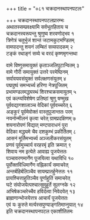 +++
title = "०८१ चक्रदानस्थापनपटलः"

+++
चक्रदानस्थापनपटलप्रारम्भः    
अथातस्सम्प्रवक्ष्यामि सर्वभूतहिताय च  
चक्रदानस्वरूपन्तु श्रुणुष्व शरवणोद्भव १  
त्रिणेत्रं चतुर्भुजं शान्तं जटामकुटमण्डितम्  
वामपादन्तु शयनं लम्बितं सव्यपादकम् २  
टङ्कं रथाङ्गं सव्ये च वरदं कृष्णमृगन्तथा  

वामे विष्णुसमायुक्तं कृताञ्जलिपुटान्वितम् ३  
वामे गौरी समायुक्तं उत्तरे परमेष्ठिनम्  
सर्वावयवसंयुक्तं सर्वलक्षणसंयुतम् ४  
पद्मपुष्पं समभ्यर्च्य हरिणा नेत्रपूजितम्  
प्रभामण्डलमद्ध्यस्थं शिरश्चक्रसमायुतम् ५  
एवं कल्प्यविशेषेण प्रतिष्ठां श्रुणु षण्मुख  
पूर्ववद्यागशालाञ्च वेदिकां पूर्ववच्चरेत् ६  
अङ्कुरं पूर्वमेवोक्तं वास्तुपूजान्ततः परम्  
नयनोन्मीलनं कृत्वा चरेत् ग्रामप्रदक्षिणम् ७  
शयनारोपणं विद्यात् मण्टपाराधनं पुरा  
वेदिका मद्ध्यमे चैव दशकुम्भं प्रकीर्तितम् ८  
आसनं मूर्तिमभ्यर्च्य अञ्जलीकरसंयुतम्  
प्रणवं पूर्वमुच्चार्य वरहरमृं इति क्रमात् ९  
शिवाय नम इत्येते आवाह्य पूजयेत्ततः  
पञ्चावरणमार्गेण पूजयित्वा यथाविधि १०  
पूर्वोक्तविधिमार्गेण वह्निकार्यं समाचरेत्  
अन्तर्बहिर्बलिञ्चैव सायम्प्रातर्हुनेत्ततः ११  
प्रायश्चित्ताहुतिञ्चैव पूर्णाहुतिं समाचरेत्  
घटे संयोजयेत्पश्चात्सुमुहूर्ते सुलग्नके १२  
अभिषेकञ्चरेच्चैव हविर्दत्वा निवेदयेत् १३  
ब्राह्मणान्भोजयेत्तत्र आचार्यं पूजयेत्ततः  
एवं यः कुरुते मर्त्यस्सपुण्याङ्गतिमाप्नुयात् १४  
इति चक्रदानस्थापनपटल एकाशीतितमः  
